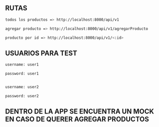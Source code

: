 ## RUTAS

```bash
todos los productos => http://localhost:8000/api/v1

agregar producto => http://localhost:8000/api/v1/agregarProducto

producto por id => http://localhost:8000/api/v1/<:id>
```
## USUARIOS PARA TEST

```bash
username: user1

password: user1


username: user2

password: user2
```
## DENTRO DE LA APP SE ENCUENTRA UN MOCK EN CASO DE QUERER AGREGAR PRODUCTOS